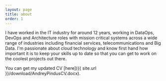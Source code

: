 ```yaml
---
layout: page
title: about
order: 1
---
```


I have worked in the IT industry for around 12 years, working in DataOps, DevOps and Architecture roles with mission critical systems across a wide range of industries including financial services, telecommunications and Big Data. I'm passionate about cloud technology and know first hand how important it is to keep your skills up to date so that you can get to work on the coolest projects out there.


You can get my updated CV [here]({{ site.url }}/download/AndreyPindusCV.docx).